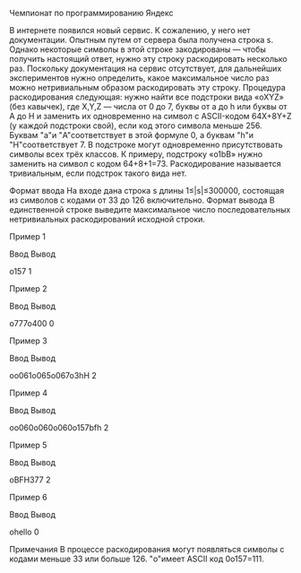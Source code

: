 Чемпионат по программированию Яндекс

В интернете появился новый сервис. К сожалению, у него нет документации. Опытным путем от сервера была получена строка s. Однако некоторые символы в этой строке закодированы — чтобы получить настоящий ответ, нужно эту строку раскодировать несколько раз. Поскольку документация на сервис отсутствует, для дальнейших экспериментов нужно определить, какое максимальное число раз можно нетривиальным образом раскодировать эту строку. Процедура раскодирования следующая: нужно найти все подстроки вида «oXYZ» (без кавычек), где X,Y,Z — числа от 0 до 7, буквы от a до h или буквы от A до H и заменить их одновременно на символ с ASCII-кодом 64X+8Y+Z (у каждой подстроки свой), если код этого символа меньше 256. Буквам "a"и "A"соответствует в этой формуле 0, а буквам "h"и "H"соответствует 7. В подстроке могут одновременно присутствовать символы всех трёх классов. К примеру, подстроку «o1bB» нужно заменить на символ с кодом 64+8+1=73.
Раскодирование называется тривиальным, если подстрок такого вида нет.

Формат ввода
На входе дана строка s длины 1≤|s|≤300000, состоящая из символов с кодами от 33 до 126 включительно.
Формат вывода
В единственной строке выведите максимальное число последовательных нетривиальных раскодирований исходной строки.


Пример 1

Ввод                  Вывод

o157                    1

Пример 2

Ввод                  Вывод

o777o400                0

Пример 3

Ввод                	Вывод

oo061o065o067o3hH       2

Пример 4

Ввод	                Вывод

oo060o060o060o157bfh    2

Пример 5

Ввод	                Вывод

oBFH377                 2

Пример 6

Ввод	                Вывод

ohello                  0

Примечания
В процессе раскодирования могут появляться символы с кодами меньше 33 или больше 126. "o"имеет ASCII код 0o157=111.
